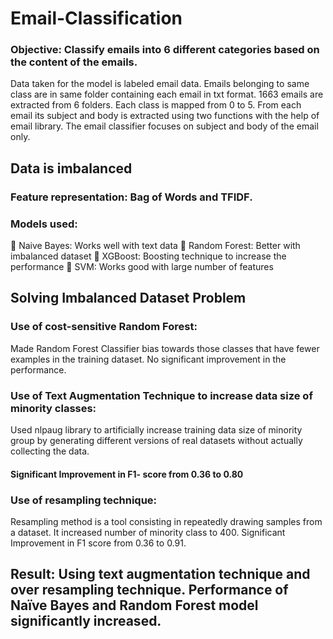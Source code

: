 # Email-Classification
### Objective: Classify emails into 6 different categories based on the content of the emails.
Data taken for the model is labeled email data. Emails belonging to same class are in same folder containing each email in txt format. 1663 emails are extracted from 6 folders. Each class is mapped from 0 to 5.
From each email its subject and body is extracted using two functions with the help of email library. The email classifier focuses on subject and body of the email only.
## Data is imbalanced
### Feature representation: Bag of Words and TFIDF.
### Models used: 
 Naive Bayes: Works well with text data 
 Random Forest: Better with imbalanced dataset 
 XGBoost: Boosting technique to increase the performance 
 SVM: Works good with large number of features
## Solving Imbalanced Dataset Problem
### Use of cost-sensitive Random Forest: 
Made Random Forest Classifier bias towards those classes that have fewer examples in the training dataset. No significant improvement in the performance.
### Use of Text Augmentation Technique to increase data size of minority classes:
Used nlpaug library to artificially increase training data size of minority group by generating different versions of real datasets without actually collecting the data.
#### Significant Improvement in F1- score from 0.36 to 0.80
### Use of resampling technique:
Resampling method is a tool consisting in repeatedly drawing samples from a dataset. It increased number of minority class to 400.
Significant Improvement in F1 score from 0.36 to 0.91.
## Result: Using text augmentation technique and over resampling technique. Performance of Naïve Bayes and Random Forest model significantly increased.

